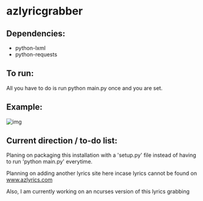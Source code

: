 # azlyricgrabber

## Dependencies:
+ python-lxml
+ python-requests

## To run:
All you have to do is run python main.py once and you are
set.

## Example:
![img](http://i.imgur.com/w0lxJpY.gif "example")

## Current direction / to-do list:
Planing on packaging this installation with a 'setup.py'
file instead of having to run 'python main.py' everytime.

Planning on adding another lyrics site here incase lyrics
cannot be found on www.azlyrics.com

Also, I am currently working on an ncurses version of this
lyrics grabbing


